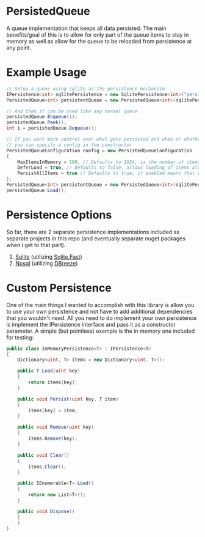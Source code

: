 # PersistedQueue
A queue implementation that keeps all data persisted. The main benefits/goal of this is to allow for only part of the queue items to stay in memory as well as allow for the queue to be reloaded from persistence at any point.

# Example Usage
```c#
// Setup a queue using sqlite as the persistence mechanism
IPersistence<int> sqlitePersistence = new SqlitePersistence<int>("persist.db");
PersistedQueue<int> persistentQueue = new PersistedQueue<int>(sqlitePersistence);

// And then it can be used like any normal queue
persistedQueue.Enqueue(1);
persistedQueue.Peek();
int i = persistedQueue.Dequeue();

// If you want more control over what gets persisted and when or whether data is loaded from persistence
// you can specify a config in the constructor
PersistedQueueConfiguration config = new PersistedQueueConfiguration
{
    MaxItemsInMemory = 100, // Defaults to 1024, is the number of items that will be kept in memory for faster access
    DeferLoad = true, // Defaults to false, allows loading of items already persisted to be deferred until later, when ready the client can call Load()
    PersistAllItems = true // Defaults to true, if enabled means that every item inserted will get persisted, if disabled, only the items that cannot fit into the in-memory items will be persisted
};
PersistedQueue<int> persistentQueue = new PersistedQueue<int>(sqlitePersistence, config);
persistedQueue.Load();
```

# Persistence Options
So far, there are 2 separate persistence implementations included as separate projects in this repo (and eventually separate nuget packages when I get to that part).
1. [Sqlite](https://github.com/mcooney8/PersistentQueue/tree/master/PersistedQueue.Sqlite) (utilizing [Sqlite.Fast](https://github.com/zmj/sqlite-fast/tree/master/Sqlite.Fast))
2. [Nosql](https://github.com/mcooney8/PersistentQueue/tree/master/PersistedQueue.Nosql) (utilizing [DBreeze](https://github.com/hhblaze/DBreeze))

# Custom Persistence
One of the main things I wanted to accomplish with this library is allow you to use your own persistence and not have to add additional dependencies that you wouldn't need. All you need to do implement your own persistence is implement the IPersistence interface and pass it as a constructor parameter.
A simple (but pointless) example is the in memory one included for testing:
```c#
public class InMemoryPersistence<T> : IPersistence<T>
{
    Dictionary<uint, T> items = new Dictionary<uint, T>();

    public T Load(uint key)
    {
        return items[key];
    }

    public void Persist(uint key, T item)
    {
        items[key] = item;
    }

    public void Remove(uint key)
    {
        items.Remove(key);
    }

    public void Clear()
    {
        items.Clear();
    }

    public IEnumerable<T> Load()
    {
        return new List<T>();
    }

    public void Dispose()
    {
    }
}
```
